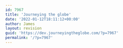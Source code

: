 ```yaml
---
id: 7967
title: 'Journeying the globe'
date: '2022-01-12T18:11:12+00:00'
author: James
layout: revision
guid: 'https://dev.journeyingtheglobe.com/?p=7967'
permalink: '/?p=7967'
---
```


